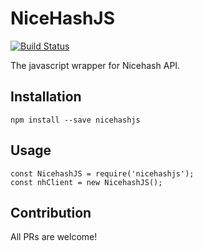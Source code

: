 # NiceHashJS

[![Build Status](https://travis-ci.org/dannychua/nicehashjs.svg?branch=master)](https://travis-ci.org/dannychua/nicehashjs)

The javascript wrapper for Nicehash API.

## Installation

    npm install --save nicehashjs

## Usage

    const NicehashJS = require('nicehashjs');
    const nhClient = new NicehashJS();

## Contribution

All PRs are welcome!